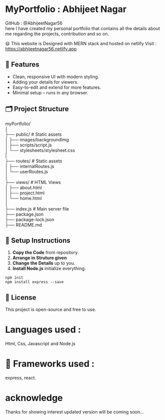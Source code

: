 # MyPortfolio : Abhijeet Nagar 
GitHub : @AbhijeetNagar56 <br>
here I have created my personal portfolio that contains all the details about me regarding the projects, contribution and so on.

😃 This website is Designed with MERN stack and hosted on netlify 
Visit : https://abhijeetnagar56.netlify.app


## 🚀 Features

- Clean, responsive UI with modern styling.
- Adding your details for viewers.
- Easy-to-edit and extend for more features.
- Minimal setup – runs in any browser.

## 🗂️ Project Structure
myPortfolio/<br>
│<br>
├── public/ # Static assets<br>
│ ├── images/backgroundImg<br>
│ ├── scripts/script.js<br>
│ └── stylesheets/stylesheet.css<br>
|<br>
├── routes/ # Static assets<br>
│ ├── internalRoutes.js<br>
│ └── userRoutes.js<br>
│<br>
├── views/ # HTML Views<br>
│ ├── about.html<br>
│ ├── project.html<br>
│ └── home.html<br>
│<br>
├── index.js # Main server file<br>
├── package.json<br>
├── package-lock.json<br>
├── README.md<br>

## 🔧 Setup Instructions

1. **Copy the Code** from repository.
2. **Arrange in Struture given**
3. **Change the Details** up to you.
4. **Install Node.js** initialize everything.
```
npm init
npm install express --save
```


## 📄 License
This project is open-source and free to use.



# Languages used :
Html, Css, Javascript and Node.js

# 🔋 Frameworks used :
express, react.



# acknowledge
Thanks for showing interest updated version will be coming soon...
